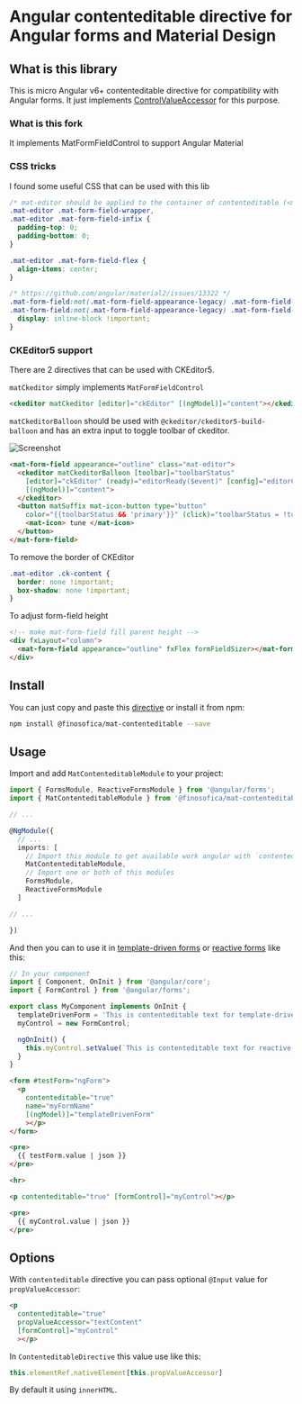# Angular contenteditable directive for Angular forms and Material Design

## What is this library

This is micro Angular v6+ contenteditable directive for compatibility with Angular forms.
It just implements [ControlValueAccessor](https://angular.io/api/forms/ControlValueAccessor) for this purpose.

### What is this fork

It implements MatFormFieldControl to support Angular Material

### CSS tricks

I found some useful CSS that can be used with this lib

```css
/* mat-editor should be applied to the container of contenteditable (<mat-form-field>)*/
.mat-editor .mat-form-field-wrapper,
.mat-editor .mat-form-field-infix {
  padding-top: 0;
  padding-bottom: 0;
}

.mat-editor .mat-form-field-flex {
  align-items: center;
}

/* https://github.com/angular/material2/issues/13322 */
.mat-form-field:not(.mat-form-field-appearance-legacy) .mat-form-field-prefix .mat-icon-button,
.mat-form-field:not(.mat-form-field-appearance-legacy) .mat-form-field-suffix .mat-icon-button {
  display: inline-block !important;
}
```

### CKEditor5 support

There are 2 directives that can be used with CKEditor5.

`matCkeditor` simply implements `MatFormFieldControl`

```html
<ckeditor matCkeditor [editor]="ckEditor" [(ngModel)]="content"></ckeditor>
```

`matCkeditorBalloon` should be used with `@ckeditor/ckeditor5-build-balloon` and has an extra input to toggle toolbar of ckeditor.

![Screenshot](/sc.gif)

```html
<mat-form-field appearance="outline" class="mat-editor">
  <ckeditor matCkeditorBalloon [toolbar]="toolbarStatus"
    [editor]="ckEditor" (ready)="editorReady($event)" [config]="editorConfig"
    [(ngModel)]="content">
  </ckeditor>
  <button matSuffix mat-icon-button type="button"
    color="{{toolbarStatus && 'primary'}}" (click)="toolbarStatus = !toolbarStatus">
    <mat-icon> tune </mat-icon>
  </button>
</mat-form-field>
```

To remove the border of CKEditor

```css
.mat-editor .ck-content {
  border: none !important;
  box-shadow: none !important;
}
```

To adjust form-field height

```html
<!-- make mat-form-field fill parent height -->
<div fxLayout="column">
  <mat-form-field appearance="outline" fxFlex formFieldSizer></mat-form-field>
</div>
```

## Install

You can just copy and paste this [directive](projects/mat-contenteditable/src/lib/mat-contenteditable.directive.ts) or install it from npm:

```bash
npm install @finosofica/mat-contenteditable --save
```

## Usage

Import and add `MatContenteditableModule` to your project:

```ts
import { FormsModule, ReactiveFormsModule } from '@angular/forms';
import { MatContenteditableModule } from '@finosofica/mat-contenteditable';

// ...

@NgModule({
  // ...
  imports: [
    // Import this module to get available work angular with `contenteditable`
    MatContenteditableModule,
    // Import one or both of this modules
    FormsModule,
    ReactiveFormsModule
  ]

// ...

})
```

And then you can to use it in [template-driven forms](https://angular.io/guide/forms)
or [reactive forms](https://angular.io/guide/reactive-forms) like this:

```ts
// In your component
import { Component, OnInit } from '@angular/core';
import { FormControl } from '@angular/forms';

export class MyComponent implements OnInit {
  templateDrivenForm = 'This is contenteditable text for template-driven form';
  myControl = new FormControl;

  ngOnInit() {
    this.myControl.setValue(`This is contenteditable text for reactive form`);
  }
}
```

```html
<form #testForm="ngForm">
  <p
    contenteditable="true"
    name="myFormName"
    [(ngModel)]="templateDrivenForm"
    ></p>
</form>

<pre>
  {{ testForm.value | json }}
</pre>

<hr>

<p contenteditable="true" [formControl]="myControl"></p>

<pre>
  {{ myControl.value | json }}
</pre>
```

## Options

With `contenteditable` directive you can pass optional `@Input` value for `propValueAccessor`:

```html
<p
  contenteditable="true"
  propValueAccessor="textContent"
  [formControl]="myControl"
  ></p>
```

In `ContenteditableDirective` this value use like this:

```ts
this.elementRef.nativeElement[this.propValueAccessor]
```

By default it using `innerHTML`.
